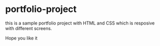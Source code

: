 # portfolio-project

this is a sample portfolio project with HTML and CSS which is resposive with different screens.

Hope you like it
